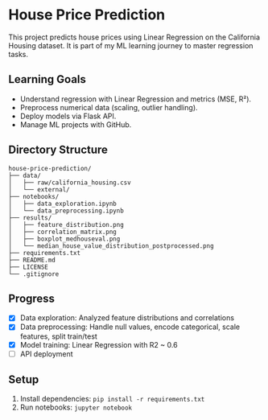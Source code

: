 # House Price Prediction

  This project predicts house prices using Linear Regression on the California Housing dataset. It is part of my ML learning journey to master regression tasks.

  ## Learning Goals
  - Understand regression with Linear Regression and metrics (MSE, R²).
  - Preprocess numerical data (scaling, outlier handling).
  - Deploy models via Flask API.
  - Manage ML projects with GitHub.

  ## Directory Structure
  ```
  house-price-prediction/
  ├── data/
  │   ├── raw/california_housing.csv
  │   └── external/
  ├── notebooks/
  │   ├── data_exploration.ipynb
  │   └── data_preprocessing.ipynb
  ├── results/
  │   ├── feature_distribution.png
  │   ├── correlation_matrix.png
  │   ├── boxplot_medhouseval.png
  │   └── median_house_value_distribution_postprocessed.png
  ├── requirements.txt
  ├── README.md
  ├── LICENSE
  └── .gitignore
  ```

  ## Progress
  - [x] Data exploration: Analyzed feature distributions and correlations
  - [x] Data preprocessing: Handle null values, encode categorical, scale features, split train/test
  - [x] Model training: Linear Regression with R2 ~ 0.6
  - [ ] API deployment

  ## Setup
  1. Install dependencies: `pip install -r requirements.txt`
  2. Run notebooks: `jupyter notebook`